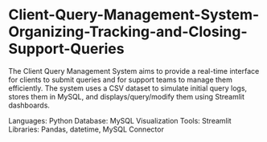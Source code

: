 # Client-Query-Management-System-Organizing-Tracking-and-Closing-Support-Queries
The Client Query Management System aims to provide a real-time interface for clients to submit queries and for support teams to manage them efficiently.  The system uses a CSV dataset to simulate initial query logs, stores them in MySQL, and displays/query/modify them using Streamlit dashboards.

Languages: Python
Database: MySQL
Visualization Tools: Streamlit
Libraries: Pandas, datetime, MySQL Connector
